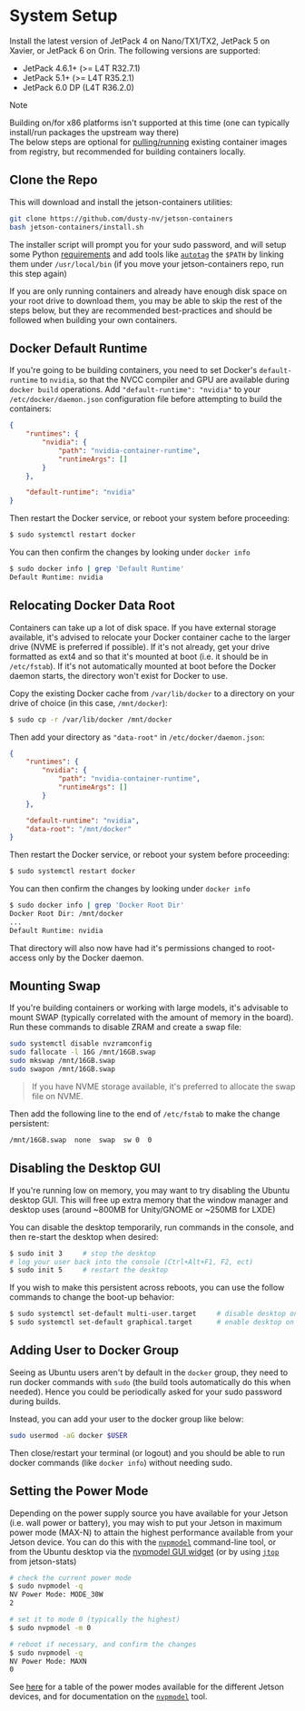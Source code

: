 # System Setup

Install the latest version of JetPack 4 on Nano/TX1/TX2, JetPack 5 on Xavier, or JetPack 6 on Orin.  The following versions are supported:

* JetPack 4.6.1+ (>= L4T R32.7.1)
* JetPack 5.1+  (>= L4T R35.2.1)
* JetPack 6.0 DP (L4T R36.2.0)
> [!NOTE]  
> Building on/for x86 platforms isn't supported at this time (one can typically install/run packages the upstream way there)</sup><br>
> The below steps are optional for [pulling/running](/docs/run.md) existing container images from registry, but recommended for building containers locally.</sup>

## Clone the Repo

This will download and install the jetson-containers utilities:

```bash
git clone https://github.com/dusty-nv/jetson-containers
bash jetson-containers/install.sh
```

The installer script will prompt you for your sudo password, and will setup some Python [requirements](/requirements.txt) and add tools like [`autotag`](/docs/run.md#autotag) the `$PATH` by linking them under `/usr/local/bin` (if you move your jetson-containers repo, run this step again)

If you are only running containers and already have enough disk space on your root drive to download them, you may be able to skip the rest of the steps below, but they are recommended best-practices and should be followed when building your own containers.

## Docker Default Runtime

If you're going to be building containers, you need to set Docker's `default-runtime` to `nvidia`, so that the NVCC compiler and GPU are available during `docker build` operations.  Add `"default-runtime": "nvidia"` to your `/etc/docker/daemon.json` configuration file before attempting to build the containers:

``` json
{
    "runtimes": {
        "nvidia": {
            "path": "nvidia-container-runtime",
            "runtimeArgs": []
        }
    },

    "default-runtime": "nvidia"
}
```

Then restart the Docker service, or reboot your system before proceeding:

```bash
$ sudo systemctl restart docker
```

You can then confirm the changes by looking under `docker info`

```bash
$ sudo docker info | grep 'Default Runtime'
Default Runtime: nvidia
```

## Relocating Docker Data Root

Containers can take up a lot of disk space.  If you have external storage available, it's advised to relocate your Docker container cache to the larger drive (NVME is preferred if possible).  If it's not already, get your drive formatted as ext4 and so that it's mounted at boot (i.e. it should be in `/etc/fstab`).  If it's not automatically mounted at boot before the Docker daemon starts, the directory won't exist for Docker to use.

Copy the existing Docker cache from `/var/lib/docker` to a directory on your drive of choice (in this case, `/mnt/docker`):

```bash
$ sudo cp -r /var/lib/docker /mnt/docker
```

Then add your directory as `"data-root"` in `/etc/docker/daemon.json`:

``` json
{
    "runtimes": {
        "nvidia": {
            "path": "nvidia-container-runtime",
            "runtimeArgs": []
        }
    },

    "default-runtime": "nvidia",
    "data-root": "/mnt/docker"
}
```

Then restart the Docker service, or reboot your system before proceeding:

```bash
$ sudo systemctl restart docker
```

You can then confirm the changes by looking under `docker info`

```bash
$ sudo docker info | grep 'Docker Root Dir'
Docker Root Dir: /mnt/docker
...
Default Runtime: nvidia
```

That directory will also now have had it's permissions changed to root-access only by the Docker daemon.

## Mounting Swap

If you're building containers or working with large models, it's advisable to mount SWAP (typically correlated with the amount of memory in the board).  Run these commands to disable ZRAM and create a swap file:

``` bash
sudo systemctl disable nvzramconfig
sudo fallocate -l 16G /mnt/16GB.swap
sudo mkswap /mnt/16GB.swap
sudo swapon /mnt/16GB.swap
```
> If you have NVME storage available, it's preferred to allocate the swap file on NVME.

Then add the following line to the end of `/etc/fstab` to make the change persistent:

``` bash
/mnt/16GB.swap  none  swap  sw 0  0
```

## Disabling the Desktop GUI

If you're running low on memory, you may want to try disabling the Ubuntu desktop GUI.  This will free up extra memory that the window manager and desktop uses (around ~800MB for Unity/GNOME or ~250MB for LXDE)  

You can disable the desktop temporarily, run commands in the console, and then re-start the desktop when desired: 

``` bash
$ sudo init 3     # stop the desktop
# log your user back into the console (Ctrl+Alt+F1, F2, ect)
$ sudo init 5     # restart the desktop
```

If you wish to make this persistent across reboots, you can use the follow commands to change the boot-up behavior:

``` bash
$ sudo systemctl set-default multi-user.target     # disable desktop on boot
$ sudo systemctl set-default graphical.target      # enable desktop on boot
```

## Adding User to Docker Group

Seeing as Ubuntu users aren't by default in the `docker` group, they need to run docker commands with `sudo` (the build tools automatically do this when needed).  Hence you could be periodically asked for your sudo password during builds.  

Instead, you can add your user to the docker group like below:

```bash
sudo usermod -aG docker $USER
```

Then close/restart your terminal (or logout) and you should be able to run docker commands (like `docker info`) without needing sudo.

## Setting the Power Mode

Depending on the power supply source you have available for your Jetson (i.e. wall power or battery), you may wish to put your Jetson in maximum power mode (MAX-N) to attain the highest performance available from your Jetson device.  You can do this with the [`nvpmodel`](https://docs.nvidia.com/jetson/archives/r36.2/DeveloperGuide/SD/PlatformPowerAndPerformance/JetsonOrinNanoSeriesJetsonOrinNxSeriesAndJetsonAgxOrinSeries.html#power-mode-controls) command-line tool, or from the Ubuntu desktop via the [nvpmodel GUI widget](https://docs.nvidia.com/jetson/archives/r36.2/DeveloperGuide/SD/PlatformPowerAndPerformance/JetsonOrinNanoSeriesJetsonOrinNxSeriesAndJetsonAgxOrinSeries.html#nvpmodel-gui) (or by using [`jtop`](https://github.com/rbonghi/jetson_stats) from jetson-stats)

```bash
# check the current power mode
$ sudo nvpmodel -q
NV Power Mode: MODE_30W
2

# set it to mode 0 (typically the highest)
$ sudo nvpmodel -m 0

# reboot if necessary, and confirm the changes
$ sudo nvpmodel -q
NV Power Mode: MAXN
0
```

See [here](https://docs.nvidia.com/jetson/archives/r36.2/DeveloperGuide/SD/PlatformPowerAndPerformance/JetsonOrinNanoSeriesJetsonOrinNxSeriesAndJetsonAgxOrinSeries.html#supported-modes-and-power-efficiency) for a table of the power modes available for the different Jetson devices, and for documentation on the [`nvpmodel`](https://docs.nvidia.com/jetson/archives/r36.2/DeveloperGuide/SD/PlatformPowerAndPerformance/JetsonOrinNanoSeriesJetsonOrinNxSeriesAndJetsonAgxOrinSeries.html#power-mode-controls) tool.
